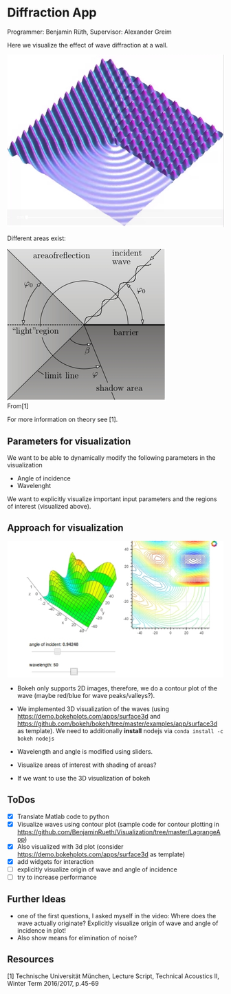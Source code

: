  # Diffraction App

Programmer: Benjamin Rüth, Supervisor: Alexander Greim

Here we visualize the effect of wave diffraction at a wall.

![](./diffraktion.jpg)

Different areas exist:

![](./areas.jpg)  
From[1]

For more information on theory see [1].

## Parameters for visualization

We want to be able to dynamically modify the following parameters in the visualization

* Angle of incidence
* Wavelenght

We want to explicitly visualize important input parameters and the regions of interest (visualized above).

## Approach for visualization

![](./screenshot.jpg)  

* Bokeh only supports 2D images, therefore, we do a contour plot of the wave (maybe red/blue for wave peaks/valleys?).

* We implemented 3D visualization of the waves (using https://demo.bokehplots.com/apps/surface3d and https://github.com/bokeh/bokeh/tree/master/examples/app/surface3d as template). We need to additionally **install** nodejs via ```conda install -c bokeh nodejs```

* Wavelength and angle is modified using sliders.

* Visualize areas of interest with shading of areas?

* If we want to use the 3D visualization of bokeh 

## ToDos

- [x] Translate Matlab code to python
- [x] Visualize waves using contour plot (sample code for contour plotting in https://github.com/BenjaminRueth/Visualization/tree/master/LagrangeApp)
- [x] Also visualized with 3d plot (consider https://demo.bokehplots.com/apps/surface3d as template)
- [x] add widgets for interaction
- [ ] explicitly visualize origin of wave and angle of incidence
- [ ] try to increase performance

## Further Ideas

* one of the first questions, I asked myself in the video: Where does the wave actually originate? Explicitly visualize origin of wave and angle of incidence in plot!
* Also show means for elimination of noise?

## Resources

[1] Technische Universität München, Lecture Script, Technical Acoustics II, Winter Term 2016/2017, p.45-69
